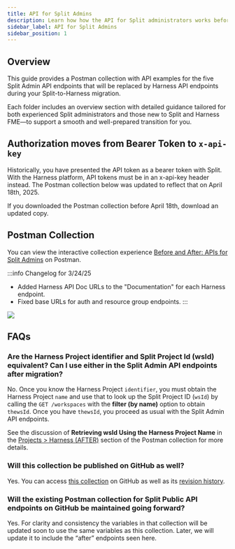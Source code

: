 ```yaml
---
title: API for Split Admins
description: Learn how how the API for Split administrators works before and after your account migration.
sidebar_label: API for Split Admins
sidebar_position: 1
---
```


## Overview

This guide provides a Postman collection with API examples for the five Split Admin API endpoints that will be replaced by Harness API endpoints during your Split-to-Harness migration.

Each folder includes an overview section with detailed guidance tailored for both experienced Split administrators and those new to Split and Harness FME—to support a smooth and well-prepared transition for you. 

## Authorization moves from Bearer Token to `x-api-key`

Historically, you have presented the API token as a bearer token with Split. With the Harness platform, API tokens must be in an x-api-key header instead. The Postman collection below was updated to reflect that on April 18th, 2025. 

If you downloaded the Postman collection before April 18th, download an updated copy.

## Postman Collection

You can view the interactive collection experience [Before and After: APIs for Split Admins](https://www.postman.com/harness-fme-enablement/harness-fme/collection/hyphfpd/before-and-after-apis-for-split-admins) on Postman.

:::info Changelog for 3/24/25
 
  * Added Harness API Doc URLs to the "Documentation" for each Harness endpoint.
  * Fixed base URLs for auth and resource group endpoints.
:::

![](./static/postman.gif)

## FAQs

### Are the Harness Project identifier and Split Project Id (wsId) equivalent? Can I use either in the Split Admin API endpoints after migration?

No. Once you know the Harness Project `identifier`, you must obtain the Harness Project `name` and use that to look up the Split Project ID (`wsId`) by calling the `GET /workspaces` with the **filter (by name)** option to obtain `thewsId`. Once you have `thewsId`, you proceed as usual with the Split Admin API endpoints.  

See the discussion of **Retrieving wsId Using the Harness Project Name** in the [Projects > Harness (AFTER)](https://www.postman.com/fme-tech-enablement/harness-fme/documentation/evlmqcu/before-and-after-apis-for-split-admins?entity=folder-39aa2120-1aa4-4c0d-afc6-8679da5dd010) section of the Postman collection for more details.

### Will this collection be published on GitHub as well?

Yes. You can access [this collection](https://github.com/splitio/public-api-postman) on GitHub as well as its [revision history](https://github.com/splitio/public-api-postman/commits/main/Before%20and%20After-%20APIs%20for%20Split%20Admins.postman_collection%20from%20harness-fme.json).

### Will the existing Postman collection for Split Public API endpoints on GitHub be maintained going forward?

Yes. For clarity and consistency the variables in that collection will be updated soon to use the same variables as this collection. Later, we will update it to include the “after” endpoints seen here. 

